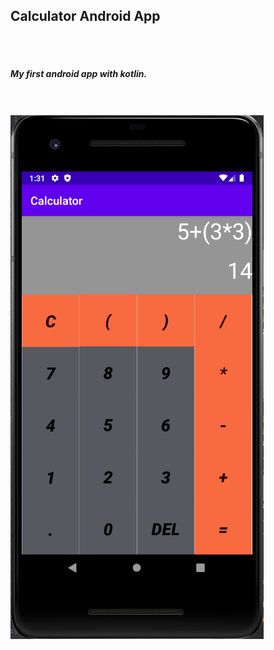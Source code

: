 ## Calculator Android App
<br><br>
##### My first android app with kotlin.
<br><br>
![](https://github.com/SeijinD/Calculator-Android-App/blob/master/screenshot.png)
